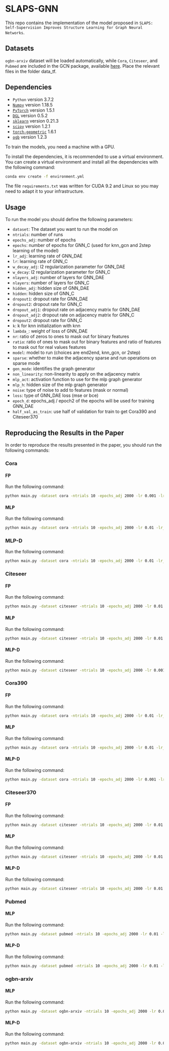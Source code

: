 # SLAPS-GNN

This repo contains the implementation of the model proposed
in `SLAPS: Self-Supervision Improves Structure Learning for Graph Neural Networks`.

## Datasets

`ogbn-arxiv` dataset will be loaded automatically, while `Cora`, `Citeseer`, and `Pubmed` are included in the GCN
package, available [here](https://github.com/tkipf/gcn/tree/master/gcn/data). Place the relevant files in the folder
data_tf.

## Dependencies

* `Python` version 3.7.2
* [`Numpy`](https://numpy.org/) version 1.18.5
* [`PyTorch`](https://pytorch.org/) version 1.5.1
* [`DGL`](https://www.dgl.ai/) version 0.5.2
* [`sklearn`](https://scikit-learn.org/stable/) version 0.21.3
* [`scipy`](https://www.scipy.org/) version 1.2.1
* [`torch-geometric`](https://github.com/rusty1s/pytorch_geometric) 1.6.1
* [`ogb`](https://ogb.stanford.edu/) version 1.2.3

To train the models, you need a machine with a GPU.

To install the dependencies, it is recommended to use a virtual environment. You can create a virtual environment and
install all the dependencies with the following command:

```bash
conda env create -f environment.yml
```

The file `requirements.txt` was written for CUDA 9.2 and Linux so you may need to adapt it to your infrastructure.

## Usage

To run the model you should define the following parameters:

- `dataset`: The dataset you want to run the model on
- `ntrials`: number of runs
- `epochs_adj`: number of epochs
- `epochs`: number of epochs for GNN_C (used for knn_gcn and 2step learning of the model)
- `lr_adj`: learning rate of GNN_DAE
- `lr`: learning rate of GNN_C
- `w_decay_adj`: l2 regularization parameter for GNN_DAE
- `w_decay`: l2 regularization parameter for GNN_C
- `nlayers_adj`: number of layers for GNN_DAE
- `nlayers`: number of layers for GNN_C
- `hidden_adj`: hidden size of GNN_DAE
- `hidden`: hidden size of GNN_C
- `dropout1`: dropout rate for GNN_DAE
- `dropout2`: dropout rate for GNN_C
- `dropout_adj1`: dropout rate on adjacency matrix for GNN_DAE
- `dropout_adj2`: dropout rate on adjacency matrix for GNN_C
- `dropout2`: dropout rate for GNN_C
- `k`: k for knn initialization with knn
- `lambda_`: weight of loss of GNN_DAE
- `nr`: ratio of zeros to ones to mask out for binary features
- `ratio`: ratio of ones to mask out for binary features and ratio of features to mask out for real values features
- `model`: model to run (choices are end2end, knn_gcn, or 2step)
- `sparse`: whether to make the adjacency sparse and run operations on sparse mode
- `gen_mode`: identifies the graph generator
- `non_linearity`: non-linearity to apply on the adjacency matrix
- `mlp_act`: activation function to use for the mlp graph generator
- `mlp_h`: hidden size of the mlp graph generator
- `noise`: type of noise to add to features (mask or normal)
- `loss`: type of GNN_DAE loss (mse or bce)
- `epoch_d`: epochs_adj / epoch2 of the epochs will be used for training GNN_DAE
- `half_val_as_train`: use half of validation for train to get Cora390 and Citeseer370

## Reproducing the Results in the Paper

In order to reproduce the results presented in the paper, you should run the following commands:

### Cora

#### FP

Run the following command:

```bash
python main.py -dataset cora -ntrials 10 -epochs_adj 2000 -lr 0.001 -lr_adj 0.01 -w_decay 0.0005 -nlayers 2 -nlayers_adj 2 -hidden 32 -hidden_adj 512 -dropout1 0.5 -dropout2 0.5 -dropout_adj1 0.5 -dropout_adj2 0.25 -k 30 -lambda_ 10.0 -nr 5 -ratio 10 -model end2end -sparse 0 -gen_mode 0 -non_linearity elu -epoch_d 5
```

#### MLP

Run the following command:

```bash
python main.py -dataset cora -ntrials 10 -epochs_adj 2000 -lr 0.01 -lr_adj 0.001 -w_decay 0.0005 -nlayers 2 -nlayers_adj 2 -hidden 32 -hidden_adj 512 -dropout1 0.5 -dropout2 0.5 -dropout_adj1 0.25 -dropout_adj2 0.5 -k 20 -lambda_ 10.0 -nr 5 -ratio 10 -model end2end -sparse 0 -gen_mode 1 -non_linearity relu -mlp_h 1433 -mlp_act relu -epoch_d 5
```

### MLP-D

Run the following command:

```bash
python main.py -dataset cora -ntrials 10 -epochs_adj 2000 -lr 0.01 -lr_adj 0.001 -w_decay 0.05 -nlayers 2 -nlayers_adj 2 -hidden 32 -hidden_adj 512 -dropout1 0.5 -dropout2 0.5 -dropout_adj1 0.25 -dropout_adj2 0.5 -k 15 -lambda_ 10.0 -nr 5 -ratio 10 -model end2end -sparse 0 -gen_mode 2 -non_linearity relu -mlp_act relu -epoch_d 5
```

### Citeseer

#### FP

Run the following command:

```bash
python main.py -dataset citeseer -ntrials 10 -epochs_adj 2000 -lr 0.01 -lr_adj 0.01 -w_decay 0.05 -nlayers 2 -nlayers_adj 2 -hidden 32 -hidden_adj 1024 -dropout1 0.5 -dropout2 0.5 -dropout_adj1 0.4 -dropout_adj2 0.4 -k 30 -lambda_ 1.0 -nr 1 -ratio 10 -model end2end -sparse 0 -gen_mode 0 -non_linearity elu -epoch_d 5
```

#### MLP

Run the following command:

```bash
python main.py -dataset citeseer -ntrials 10 -epochs_adj 2000 -lr 0.01 -lr_adj 0.001 -w_decay 0.0005 -nlayers 2 -nlayers_adj 2 -hidden 32 -hidden_adj 1024 -dropout1 0.5 -dropout2 0.5 -dropout_adj1 0.25 -dropout_adj2 0.5 -k 30 -lambda_ 10.0 -nr 5 -ratio 10 -model end2end -sparse 0 -gen_mode 1 -non_linearity relu -mlp_act tanh -mlp_h 3703 -epoch_d 5
```

#### MLP-D

Run the following command:

```bash
python main.py -dataset citeseer -ntrials 10 -epochs_adj 2000 -lr 0.001 -lr_adj 0.01 -w_decay 0.05 -nlayers 2 -nlayers_adj 2 -hidden 32 -hidden_adj 1024 -dropout1 0.5 -dropout2 0.5 -dropout_adj1 0.5 -dropout_adj2 0.5 -k 20 -lambda_ 10.0 -nr 5 -ratio 10 -model end2end -sparse 0 -gen_mode 2 -non_linearity relu -mlp_act tanh -epoch_d 5
```

### Cora390

#### FP

Run the following command:

```bash
python main.py -dataset cora -ntrials 10 -epochs_adj 2000 -lr 0.01 -lr_adj 0.01 -w_decay 0.0005 -nlayers 2 -nlayers_adj 2 -hidden 32 -hidden_adj 512 -dropout1 0.5 -dropout2 0.5 -dropout_adj1 0.25 -dropout_adj2 0.5 -k 20 -lambda_ 100.0 -nr 5 -ratio 10 -model end2end -sparse 0 -gen_mode 0 -non_linearity elu -epoch_d 5 -half_val_as_train 1
```

#### MLP

Run the following command:

```bash
python main.py -dataset cora -ntrials 10 -epochs_adj 2000 -lr 0.01 -lr_adj 0.001 -w_decay 0.0005 -nlayers 2 -nlayers_adj 2 -hidden 32 -hidden_adj 512 -dropout1 0.5 -dropout2 0.5 -dropout_adj1 0.25 -dropout_adj2 0.5 -k 20 -lambda_ 10.0 -nr 5 -ratio 10 -model end2end -sparse 0 -gen_mode 1 -non_linearity relu -mlp_h 1433 -mlp_act relu -epoch_d 5 -half_val_as_train 1
```

#### MLP-D

Run the following command:

```bash
python main.py -dataset cora -ntrials 10 -epochs_adj 2000 -lr 0.001 -lr_adj 0.001 -w_decay 0.0005 -nlayers 2 -nlayers_adj 2 -hidden 32 -hidden_adj 512 -dropout1 0.5 -dropout2 0.5 -dropout_adj1 0.25 -dropout_adj2 0.5 -k 20 -lambda_ 10.0 -nr 5 -ratio 10 -model end2end -sparse 0 -gen_mode 2 -non_linearity relu -mlp_act relu -epoch_d 5 -half_val_as_train 1
```

### Citeseer370

#### FP

Run the following command:

```bash
python main.py -dataset citeseer -ntrials 10 -epochs_adj 2000 -lr 0.01 -lr_adj 0.01 -w_decay 0.05 -nlayers 2 -nlayers_adj 2 -hidden 32 -hidden_adj 1024 -dropout1 0.5 -dropout2 0.5 -dropout_adj1 0.5 -dropout_adj2 0.5 -k 30 -lambda_ 1.0 -nr 1 -ratio 10 -model end2end -sparse 0 -gen_mode 0 -non_linearity elu -epoch_d 5 -half_val_as_train 1
```

#### MLP

Run the following command:

```bash
python main.py -dataset citeseer -ntrials 10 -epochs_adj 2000 -lr 0.01 -lr_adj 0.001 -w_decay 0.0005 -nlayers 2 -nlayers_adj 2 -hidden 32 -hidden_adj 1024 -dropout1 0.25 -dropout2 0.5 -dropout_adj1 0.25 -dropout_adj2 0.5 -k 30 -lambda_ 10.0 -nr 5 -ratio 10 -model end2end -sparse 0 -gen_mode 1 -non_linearity relu -mlp_act tanh -mlp_h 3703 -epoch_d 5 -half_val_as_train 1
```

#### MLP-D

Run the following command:

```bash
python main.py -dataset citeseer -ntrials 10 -epochs_adj 2000 -lr 0.01 -lr_adj 0.01 -w_decay 0.05 -nlayers 2 -nlayers_adj 2 -hidden 32 -hidden_adj 1024 -dropout1 0.5 -dropout2 0.5 -dropout_adj1 0.25 -dropout_adj2 0.5 -k 20 -lambda_ 10.0 -nr 5 -ratio 10 -model end2end -sparse 0 -gen_mode 2 -non_linearity relu -mlp_act tanh -epoch_d 5 -half_val_as_train 1
```

### Pubmed

#### MLP

Run the following command:

```bash
python main.py -dataset pubmed -ntrials 10 -epochs_adj 2000 -lr 0.01 -lr_adj 0.01 -w_decay 0.0005 -nlayers 2 -nlayers_adj 2 -hidden 32 -hidden_adj 128 -dropout1 0.5 -dropout2 0.5 -dropout_adj1 0.5 -dropout_adj2 0.5 -k 15 -lambda_ 10.0 -nr 5 -ratio 10 -model end2end -gen_mode 1 -non_linearity relu -mlp_h 500 -mlp_act relu -epoch_d 5 -sparse 1
```

#### MLP-D

Run the following command:

```bash
python main.py -dataset pubmed -ntrials 10 -epochs_adj 2000 -lr 0.01 -lr_adj 0.01 -w_decay 0.0005 -nlayers 2 -nlayers_adj 2 -hidden 32 -hidden_adj 128 -dropout1 0.5 -dropout2 0.5 -dropout_adj1 0.25 -dropout_adj2 0.25 -k 15 -lambda_ 100.0 -nr 5 -ratio 20 -model end2end -sparse 0 -gen_mode 2 -non_linearity relu -mlp_act tanh -epoch_d 5 -sparse 1
```

### ogbn-arxiv

#### MLP

Run the following command:

```bash
python main.py -dataset ogbn-arxiv -ntrials 10 -epochs_adj 2000 -lr 0.01 -lr_adj 0.001 -w_decay 0.0 -nlayers 2 -nlayers_adj 2 -hidden 256 -hidden_adj 256 -dropout1 0.5 -dropout2 0.5 -dropout_adj1 0.25 -dropout_adj2 0.5 -k 15 -lambda_ 10.0 -nr 5 -ratio 100 -model end2end -sparse 0 -gen_mode 1 -non_linearity relu -mlp_h 128 -mlp_act relu -epoch_d 2001 -sparse 1 -loss mse -noise mask
```

#### MLP-D

Run the following command:

```bash
python main.py -dataset ogbn-arxiv -ntrials 10 -epochs_adj 2000 -lr 0.01 -lr_adj 0.001 -w_decay 0.0 -nlayers 2 -nlayers_adj 2 -hidden 256 -hidden_adj 256 -dropout1 0.5 -dropout2 0.5 -dropout_adj1 0.5 -dropout_adj2 0.25 -k 15 -lambda_ 10.0 -nr 5 -ratio 100 -model end2end -sparse 0 -gen_mode 2 -non_linearity relu -mlp_act relu -epoch_d 2001 -sparse 1 -loss mse -noise normal
```


